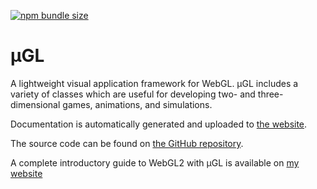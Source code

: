 [![npm bundle size](https://img.shields.io/bundlephobia/minzip/@lakuna/ugl?style=for-the-badge)](https://bundlephobia.com/package/@lakuna/ugl)

# μGL

A lightweight visual application framework for WebGL.
μGL includes a variety of classes which are useful for developing two- and three-dimensional games, animations, and simulations.

Documentation is automatically generated and uploaded to [the website](https://ugl.lakuna.pw/).

The source code can be found on [the GitHub repository](https://github.com/Lakuna/ugl).

A complete introductory guide to WebGL2 with μGL is available on [my website](https://www.lakuna.pw/a/webgl)

